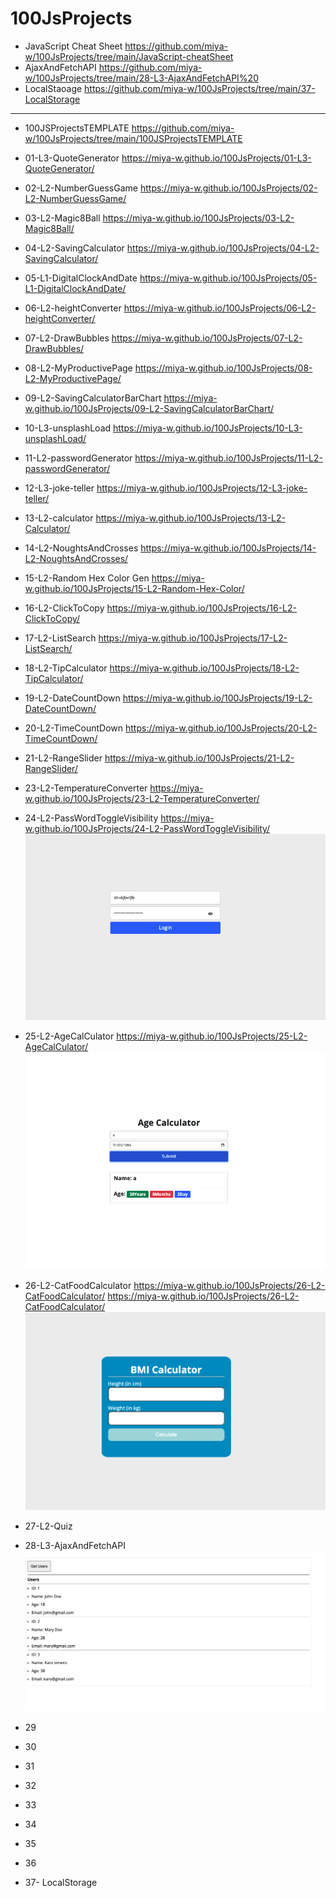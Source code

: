 # 100JsProjects
- JavaScript Cheat Sheet https://github.com/miya-w/100JsProjects/tree/main/JavaScript-cheatSheet
- AjaxAndFetchAPI https://github.com/miya-w/100JsProjects/tree/main/28-L3-AjaxAndFetchAPI%20
- LocalStaoage https://github.com/miya-w/100JsProjects/tree/main/37-LocalStorage
---
- 100JSProjectsTEMPLATE https://github.com/miya-w/100JsProjects/tree/main/100JSProjectsTEMPLATE
- 01-L3-QuoteGenerator https://miya-w.github.io/100JsProjects/01-L3-QuoteGenerator/
- 02-L2-NumberGuessGame https://miya-w.github.io/100JsProjects/02-L2-NumberGuessGame/
- 03-L2-Magic8Ball https://miya-w.github.io/100JsProjects/03-L2-Magic8Ball/
- 04-L2-SavingCalculator https://miya-w.github.io/100JsProjects/04-L2-SavingCalculator/
- 05-L1-DigitalClockAndDate https://miya-w.github.io/100JsProjects/05-L1-DigitalClockAndDate/
- 06-L2-heightConverter  https://miya-w.github.io/100JsProjects/06-L2-heightConverter/
- 07-L2-DrawBubbles  https://miya-w.github.io/100JsProjects/07-L2-DrawBubbles/
- 08-L2-MyProductivePage  https://miya-w.github.io/100JsProjects/08-L2-MyProductivePage/
- 09-L2-SavingCalculatorBarChart https://miya-w.github.io/100JsProjects/09-L2-SavingCalculatorBarChart/
- 10-L3-unsplashLoad https://miya-w.github.io/100JsProjects/10-L3-unsplashLoad/ 
- 11-L2-passwordGenerator https://miya-w.github.io/100JsProjects/11-L2-passwordGenerator/
- 12-L3-joke-teller https://miya-w.github.io/100JsProjects/12-L3-joke-teller/
- 13-L2-calculator https://miya-w.github.io/100JsProjects/13-L2-Calculator/
- 14-L2-NoughtsAndCrosses https://miya-w.github.io/100JsProjects/14-L2-NoughtsAndCrosses/
- 15-L2-Random Hex Color Gen https://miya-w.github.io/100JsProjects/15-L2-Random-Hex-Color/
- 16-L2-ClickToCopy https://miya-w.github.io/100JsProjects/16-L2-ClickToCopy/
- 17-L2-ListSearch https://miya-w.github.io/100JsProjects/17-L2-ListSearch/
- 18-L2-TipCalculator https://miya-w.github.io/100JsProjects/18-L2-TipCalculator/
- 19-L2-DateCountDown https://miya-w.github.io/100JsProjects/19-L2-DateCountDown/
- 20-L2-TimeCountDown https://miya-w.github.io/100JsProjects/20-L2-TimeCountDown/
- 21-L2-RangeSlider https://miya-w.github.io/100JsProjects/21-L2-RangeSlider/
- 23-L2-TemperatureConverter https://miya-w.github.io/100JsProjects/23-L2-TemperatureConverter/
- 24-L2-PassWordToggleVisibility https://miya-w.github.io/100JsProjects/24-L2-PassWordToggleVisibility/
    ![P-24](https://github.com/miya-w/100JsProjects/blob/main/24-L2-PassWordToggleVisibility/images/p24-passWordToggleVisisbility.png)
- 25-L2-AgeCalCulator https://miya-w.github.io/100JsProjects/25-L2-AgeCalCulator/
    ![p-25](https://github.com/miya-w/100JsProjects/blob/main/25-L2-AgeCalculator/images/25-AgeCalCulator.png)
- 26-L2-CatFoodCalculator  https://miya-w.github.io/100JsProjects/26-L2-CatFoodCalculator/ 
             https://miya-w.github.io/100JsProjects/26-L2-CatFoodCalculator/
    ![p-26](https://github.com/miya-w/100JsProjects/blob/main/26-L2-CatFoodCalculator/images/22p-BMI.png)

- 27-L2-Quiz
- 28-L3-AjaxAndFetchAPI 
    ![P-28](https://github.com/miya-w/100JsProjects/blob/main/28-L3-AjaxAndFetchAPI%20/image/p28AjexFetch.png)
- 29
- 30 
- 31
- 32
- 33
- 34
- 35
- 36
- 37- LocalStorage


 